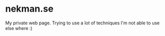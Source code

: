 nekman.se
=========

My private web page. Trying to use a lot of techniques I'm not able to use else where :)